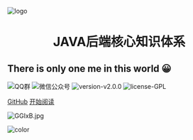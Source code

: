 ![logo](https://docsify.js.org/_media/icon.svg)

<h1 align="center">JAVA后端核心知识体系</h1>
<h2>There is only one me in this world 😀</h2>

![QQ群](https://img.shields.io/badge/QQ%E7%BE%A4-660108379-yellowgreen.svg)
![微信公众号](https://img.shields.io/badge/微信公众号-码上Java-yellowgreen.svg)
![version-v2.0.0](https://img.shields.io/badge/version-v2.0.0-green.svg)
![license-GPL](https://img.shields.io/badge/license-GPL-blue.svg)


[GitHub](https://github.com/msJavaCoder/msJava)
[开始阅读](#🔥-微信公众号-：-码上java)

   

![GGIxB.jpg](https://s.im5i.com/2021/04/14/GGIxB.jpg)

![color](#000000)